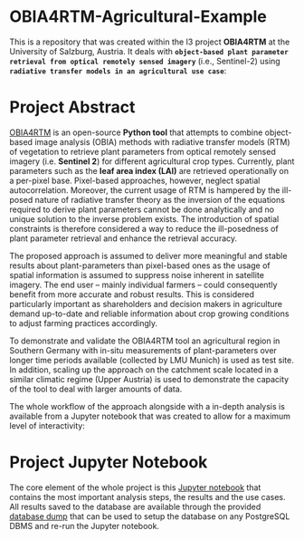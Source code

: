 # OBIA4RTM-Agricultural-Example

This is a repository that was created within the I3 project **OBIA4RTM** at the University of Salzburg, Austria. It deals with **`object-based plant parameter retrieval from optical remotely sensed imagery`** (i.e., Sentinel-2) using **`radiative transfer models in an agricultural use case`**:

# Project Abstract

[OBIA4RTM](https://github.com/lukasValentin/OBIA4RTM) is an open-source **Python tool** that attempts to combine object-based image analysis (OBIA) methods with radiative transfer models (RTM) of vegetation to retrieve plant parameters from optical remotely sensed imagery (i.e. **Sentinel 2**) for different agricultural crop types. Currently, plant parameters such as the **leaf area index (LAI)** are retrieved operationally on a per-pixel base. Pixel-based approaches, however, neglect spatial autocorrelation. Moreover, the current usage of RTM is hampered by the ill-posed nature of radiative transfer theory as the inversion of the equations required to derive plant parameters cannot be done analytically and no unique solution to the inverse problem exists. The introduction of spatial constraints is therefore considered a way to reduce the ill-posedness of plant parameter retrieval and enhance the retrieval accuracy.

The proposed approach is assumed to deliver more meaningful and stable results about plant-parameters than pixel-based ones as the usage of spatial information is assumed to suppress noise inherent in satellite imagery. The end user – mainly individual farmers – could consequently benefit from more accurate and robust results. This is considered particularly important as shareholders and decision makers in agriculture demand up-to-date and reliable information about crop growing conditions to adjust farming practices accordingly.

To demonstrate and validate the OBIA4RTM tool an agricultural region in Southern Germany with in-situ measurements of plant-parameters over longer time periods available (collected by LMU Munich) is used as test site. In addition, scaling up the approach on the catchment scale located in a similar climatic regime (Upper Austria) is used to demonstrate the capacity of the tool to deal with larger amounts of data.

The whole workflow of the approach alongside with a in-depth analysis is available from a Jupyter notebook that was created to allow for a maximum level of interactivity:

# Project Jupyter Notebook

The core element of the whole project is this [Jupyter notebook](https://github.com/lukasValentin/OBIA4RTM-Agricultural-Example/blob/master/Deliverables/Jupyter-Notebook/analyse-visualise_OBIA4RTM.ipynb) that contains the most important analysis steps, the results and the use cases. All results saved to the database are available through the provided [database dump](https://github.com/lukasValentin/OBIA4RTM-Agricultural-Example/blob/master/database/obia4rtm_db_dump) that can be used to setup the database on any PostgreSQL DBMS and re-run the Jupyter notebook.
